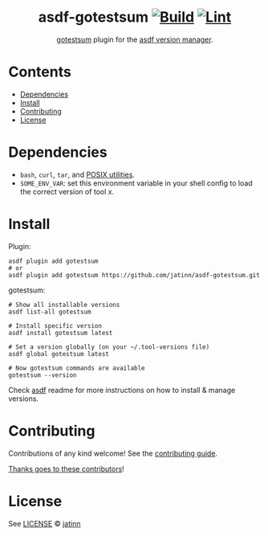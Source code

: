 <div align="center">

# asdf-gotestsum [![Build](https://github.com/jatinn/asdf-gotestsum/actions/workflows/build.yml/badge.svg)](https://github.com/jatinn/asdf-gotestsum/actions/workflows/build.yml) [![Lint](https://github.com/jatinn/asdf-gotestsum/actions/workflows/lint.yml/badge.svg)](https://github.com/jatinn/asdf-gotestsum/actions/workflows/lint.yml)

[gotestsum](https://github.com/gotestyourself/gotestsum) plugin for the [asdf version manager](https://asdf-vm.com).

</div>

# Contents

- [Dependencies](#dependencies)
- [Install](#install)
- [Contributing](#contributing)
- [License](#license)

# Dependencies

- `bash`, `curl`, `tar`, and [POSIX utilities](https://pubs.opengroup.org/onlinepubs/9699919799/idx/utilities.html).
- `SOME_ENV_VAR`: set this environment variable in your shell config to load the correct version of tool x.

# Install

Plugin:

```shell
asdf plugin add gotestsum
# or
asdf plugin add gotestsum https://github.com/jatinn/asdf-gotestsum.git
```

gotestsum:

```shell
# Show all installable versions
asdf list-all gotestsum

# Install specific version
asdf install gotestsum latest

# Set a version globally (on your ~/.tool-versions file)
asdf global gotestsum latest

# Now gotestsum commands are available
gotestsum --version
```

Check [asdf](https://github.com/asdf-vm/asdf) readme for more instructions on how to
install & manage versions.

# Contributing

Contributions of any kind welcome! See the [contributing guide](contributing.md).

[Thanks goes to these contributors](https://github.com/jatinn/asdf-gotestsum/graphs/contributors)!

# License

See [LICENSE](LICENSE) © [jatinn](https://github.com/jatinn/)
